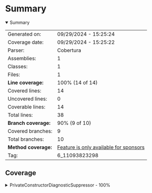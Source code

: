 # Summary
<details open><summary>Summary</summary>

|||
|:---|:---|
| Generated on: | 09/29/2024 - 15:25:24 |
| Coverage date: | 09/29/2024 - 15:25:22 |
| Parser: | Cobertura |
| Assemblies: | 1 |
| Classes: | 1 |
| Files: | 1 |
| **Line coverage:** | 100% (14 of 14) |
| Covered lines: | 14 |
| Uncovered lines: | 0 |
| Coverable lines: | 14 |
| Total lines: | 38 |
| **Branch coverage:** | 90% (9 of 10) |
| Covered branches: | 9 |
| Total branches: | 10 |
| **Method coverage:** | [Feature is only available for sponsors](https://reportgenerator.io/pro) |
| Tag: | 6_11093823298 |

</details>

## Coverage
<details><summary>PrivateConstructorDiagnosticSuppressor - 100%</summary>

|**Name**|**Line**|**Branch**|
|:---|---:|---:|
|**PrivateConstructorDiagnosticSuppressor**|**100%**|**90%**|
|Pozitron.Analyzers.PrivateConstructorNullabilitySuppressor|100%|90%|

</details>
